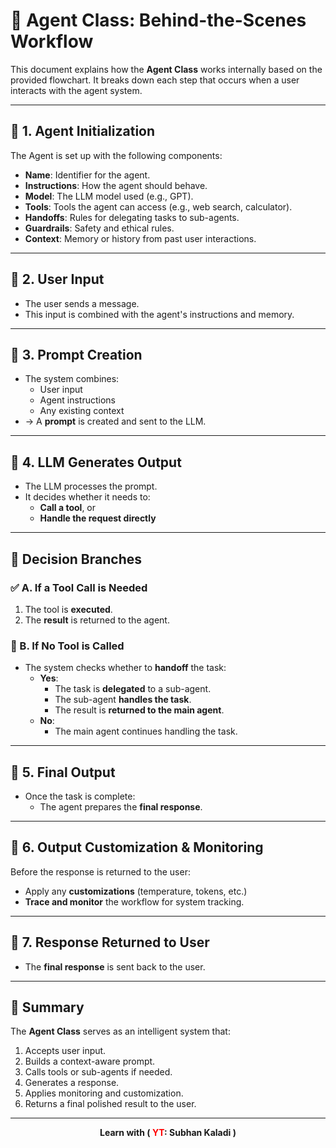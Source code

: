 # 🧠 Agent Class: Behind-the-Scenes Workflow

This document explains how the **Agent Class** works internally based on the provided flowchart. It breaks down each step that occurs when a user interacts with the agent system.

---

## 🔷 1. Agent Initialization

The Agent is set up with the following components:

- **Name**: Identifier for the agent.
- **Instructions**: How the agent should behave.
- **Model**: The LLM model used (e.g., GPT).
- **Tools**: Tools the agent can access (e.g., web search, calculator).
- **Handoffs**: Rules for delegating tasks to sub-agents.
- **Guardrails**: Safety and ethical rules.
- **Context**: Memory or history from past user interactions.

---

## 🔷 2. User Input

- The user sends a message.
- This input is combined with the agent's instructions and memory.

---

## 🔷 3. Prompt Creation

- The system combines:
  - User input
  - Agent instructions
  - Any existing context  
- → A **prompt** is created and sent to the LLM.

---

## 🔷 4. LLM Generates Output

- The LLM processes the prompt.
- It decides whether it needs to:
  - **Call a tool**, or
  - **Handle the request directly**

---

## 🔁 Decision Branches

### ✅ A. If a Tool Call is Needed

1. The tool is **executed**.
2. The **result** is returned to the agent.

### 🔄 B. If No Tool is Called

- The system checks whether to **handoff** the task:
  - **Yes**:
    - The task is **delegated** to a sub-agent.
    - The sub-agent **handles the task**.
    - The result is **returned to the main agent**.
  - **No**:
    - The main agent continues handling the task.

---

## 🔷 5. Final Output

- Once the task is complete:
  - The agent prepares the **final response**.

---

## 🔷 6. Output Customization & Monitoring

Before the response is returned to the user:

- Apply any **customizations** (temperature, tokens, etc.)
- **Trace and monitor** the workflow for system tracking.

---

## 🔷 7. Response Returned to User

- The **final response** is sent back to the user.

---

## 📌 Summary

The **Agent Class** serves as an intelligent system that:

1. Accepts user input.
2. Builds a context-aware prompt.
3. Calls tools or sub-agents if needed.
4. Generates a response.
5. Applies monitoring and customization.
6. Returns a final polished result to the user.

---

<p align="center"><strong>Learn with ( <span style="color:red">YT</span>: Subhan Kaladi )</strong></p>
